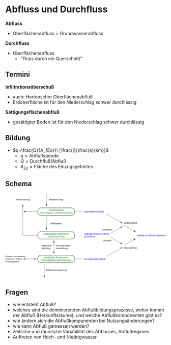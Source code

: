 # Abfluss und Durchfluss

**Abfluss**
- Oberflächenabfluss + Grundwasserabfluss

**Durchfluss**
- Oberflächenabfluss
  - "Fluss durch ein Querschnitt"


## Termini

**Infiltrationsüberschuß**
- auch: Hortonscher Oberflächenabfluß
- Erdoberfläche ist für den Niederschlag schwer durchlässig

**Sättigungsflächenabfluß**
- gesättigter Boden ist für den Niederschlag schwer durchlässig


## Bildung

- $q=\frac{Q}{A_{Eo}}\ [\frac{l}{\frac{s}{km}}$
  - $q=\text{Abflußspende}$
  - $Q=\text{Durchfluß/Abfluß}$
  - $A_{Eo}=\text{Fläche des Einzugsgebietes}$

## Schema

![abflussprozesse_und_komponente-schema](abflussprozesse_und_komponente-schema.png)


## Fragen

- wie entsteht Abfluß?
- welches sind die dominierenden Abflußbildungsprozesse, woher kommt der Abfluß
(Herkunftsräume), und welche Abflußkomponenten gibt es?
- wie ändern sich die Abflußkomponenten bei Nutzungsänderungen?
- wie kann Abfluß gemessen werden?
- zeitliche und räumliche Variabilität des Abflusses, Abflußregimes
- Auftreten von Hoch- und Niedrigwasser
